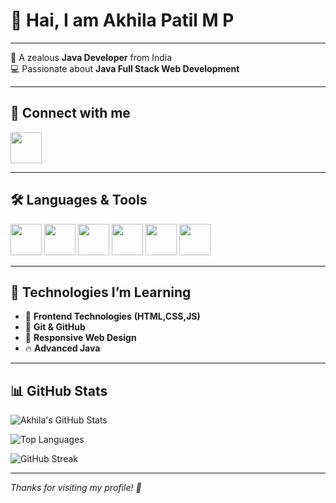 # 👋 Hai, I am Akhila Patil M P



---


🎯 A zealous **Java Developer** from India  
💻 Passionate about **Java Full Stack Web Development** 


---



## 🔗 Connect with me  

<a href="https://www.linkedin.com/in/akhila-patil-m-p-546822255/" target="_blank">
  <img src="https://img.icons8.com/color/48/000000/linkedin.png" width="50" height="50"/>
</a>



---



## 🛠️ Languages & Tools  

<p align="left">
  <img src="https://img.icons8.com/color/48/000000/c-programming.png" width="50"/>
  <img src="https://img.icons8.com/color/48/000000/java-coffee-cup-logo.png" width="50"/>
  <img src="https://img.icons8.com/color/48/000000/html-5--v1.png" width="50"/>
  <img src="https://img.icons8.com/color/48/000000/css3.png" width="50"/>
  <img src="https://img.icons8.com/color/48/000000/javascript--v1.png" width="50"/>
  <img src="https://img.icons8.com/fluency/48/000000/mysql-logo.png" width="50"/>
</p>



---



## 🚀 Technologies I’m Learning  

- 🌱 **Frontend Technologies** **(HTML,CSS,JS)** 
- 💾 **Git & GitHub**  
- 🧩 **Responsive Web Design**  
- 🔥 **Advanced Java**



---


## 📊 GitHub Stats  

![Akhila's GitHub Stats](https://github-readme-stats.vercel.app/api?username=AKHILAPATILMP&show_icons=true&theme=radical)


![Top Languages](https://github-readme-stats.vercel.app/api/top-langs/?username=AKHILAPATILMP&layout=compact&theme=radical)


![GitHub Streak](https://streak-stats.demolab.com/?user=AKHILAPATILMP&theme=radical)



---



_Thanks for visiting my profile! 💙_

